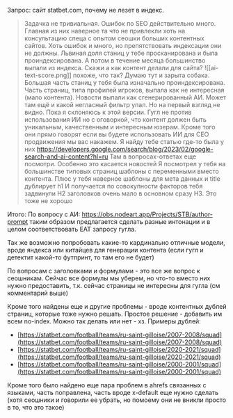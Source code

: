 Запрос: сайт statbet.com, почему не лезет в индекс.
> Задачка не тривиальная. Ошибок по SEO действительно много. Главная из них наверное та что не привлекли хоть на консультацию спеца с опытом сеошки больших контентных сайтов.
> Хоть ошибок и много, но препятствовать индексации они не должны. Львиная доля станиц у тебе просканирована и была проиндексирована.
> А потом в течение месяца большинство выпали из индекса.
> Скажи а как контент делали для сайта?
> ![[ai-text-score.png]]
>похоже, что так?
>Думаю тут и зарыта собака. Большая часть станиц у тебя была изначально проиндексирована.
>Часть страниц, типа профилей игроков, выпала как не интересная (мало контента). 
>Новости выпали как сгенерированный АИ.
>Может там ещё и какой негласный фильтр упал. Но на первый взгляд не видно.
>Пока я склоняюсь к этой версии.
> Гугл не против использования ИИ но с оговоркой, что контент должен быть уникальным, качественным и интересным юзерам.
>Кроме того они прямо говорят если вы будете использовать ИИ для СЕО продвижения мы вас накажем.
>Я найду тебе статью где-то была у них
>https://developers.google.com/search/blog/2023/02/google-search-and-ai-content?hl=ru
>Там в вопросах-ответах еще посмотри. Особенно это касается новостей
>Я посмотрел у тебя на большинстве типовых страниц шаблоны с переменными вместо контента. Плюс у тебя наверное шаблоны для мета данных и title дублирует h1
> И получается по совокупности факторов тебя задвинули
> Н2 заголовков очень мало в основном сразу Н3. Это тоже не хорошо


Итого: 
По вопросу с АИ:
https://obs.nodeart.app/Projects/STB/author-prompt
таким образом предлагается сделать разные интонации и в целом соответствовать EAT запросу гугла.

Так же возможно попробовать какие-то кардинально отличные модели, вроде яндекса или китайцев для генерации контента (если гугл и детектит какой-то футпринт, то там его не будет)

По вопросам с заголовками и формулами - это все же вопрос к сеошникам. Сейчас все формулы мы уберем, но что-то вместо них нужно предоставить, т.к. сейчас страницы не интересны для гугла (см комментарий выше)

Кроме того найдены еще и другие проблемы - вроде контентных дублей страниц, которые тоже нужно решать. Простое решение - добавить им всем no-index. Можно так делать или нет - хз.
Примеры дублей:
- [https://statbet.com/football/teams/ru-saint-gilloise/2007-2008/squad](https://statbet.com/football/teams/ru-saint-gilloise/2007-2008/squad)
- [https://statbet.com/football/teams/ru-saint-gilloise/2020-2021/squad](https://statbet.com/football/teams/ru-saint-gilloise/2020-2021/squad)
- [https://statbet.com/football/teams/ru-saint-gilloise/2000-2001/squad](https://statbet.com/football/teams/ru-saint-gilloise/2000-2001/squad)


Кроме того было найдено еще пара проблем в ahrefs связанных с языками, часть поправлена, часть вроде x-default еще нужно сделать (хотя сеошники и говорили ее убрать, но помоему они не вникли просто в то, что это такое)




